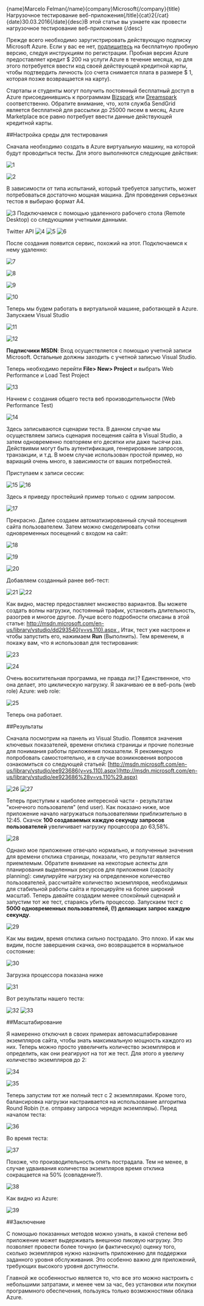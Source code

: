 {name}Marcelo Felman{/name}{company}Microsoft{/company}{title}Нагрузочное тестирование веб-приложения{/title}{cat}2{/cat}{date}30.03.2016{/date}{desc}В этой статье вы узнаете как провести нагрузочное тестирование веб-приложения {/desc}

Прежде всего необходимо заругистрировать действующую подписку Microsoft Azure. Если у вас ее нет, [подпишитесь](https://bit.ly/Azure_Trial_CEE_RU) на бесплатную пробную версию, следуя инструкциям по регистрации. Пробная версия Azure предоставляет кредит $ 200 на услуги Azure в течение месяца, но для этого потребуется ввести код своей действующей кредитной карты, чтобы подтвердить личность (со счета снимается плата в размере $ 1, которая позже возвращается на карту). 

Стартапы и студенты могут получить постоянный бесплатный доступ в Azure присоединившись к программам [Bizspark](http://www.microsoft.com/bizspark) или [Dreamspark](https://www.dreamspark.com/) соответственно. Обратите внимание, что, хотя служба SendGrid является бесплатной для рассылки до 25000 писем в месяц, Azure Marketplace все равно потребует ввести данные действующей кредитной карты. 

##Настройка среды для тестирования

Сначала необходимо создать в Azure виртуальную машину, на которой будут проводиться тесты. Для этого выполняются следующие действия: 

![1](https://c.s-microsoft.com/ru-ru/CMSImages/stresstestazure1.png?version=22c40c43-fea2-59db-1ae0-e817d765b8df)

![2](https://c.s-microsoft.com/ru-ru/CMSImages/stresstestazure2.png?version=089466b6-e1e9-0edf-40e1-7b214169ccbd)

В зависимости от типа испытаний, который требуется запустить, может потребоваться достаточно мощная машина. Для проведения серьезных тестов я выбираю формат A4. 

![3](https://c.s-microsoft.com/ru-ru/CMSImages/stresstestazure3.png?version=eccebbba-da90-6734-8e8e-a5fa351846bd)
Подключаемся с помощью удаленного рабочего стола (Remote Desktop) со следующими учетными данными. 

Twitter API
![4](https://c.s-microsoft.com/ru-ru/CMSImages/stresstestazure4.png?version=0af495af-85bd-7bd9-58ed-84dbaa838d8b)
![5](https://c.s-microsoft.com/ru-ru/CMSImages/stresstestazure5.png?version=4db5b68a-5cde-2d2f-9078-7c1df0c1c37c)
![6](https://c.s-microsoft.com/ru-ru/CMSImages/stresstestazure6.png?version=321fa7a6-e286-9119-d221-791b52af8f60)

После создания появится сервис, похожий на этот. Подключаемся к нему удаленно: 

![7](https://c.s-microsoft.com/ru-ru/CMSImages/stresstestazure7.png?version=21654a34-b702-1fa8-9691-cdc33b21e40d)

![8](https://c.s-microsoft.com/ru-ru/CMSImages/stresstestazure9.png?version=6b07f3d8-45da-c1a8-7043-f1d783fd3f3f)

![9](https://c.s-microsoft.com/ru-ru/CMSImages/stresstestazure10.png?version=8e941818-36ad-2d5d-faa7-f3d125b7cae4)

![10](https://c.s-microsoft.com/ru-ru/CMSImages/stresstestazure11.png?version=5d0e58b5-ad35-bd1d-7fb7-467e6e2e673f)

Теперь мы будем работать в виртуальной машине, работающей в Azure. Запускаем Visual Studio 

![11](https://c.s-microsoft.com/ru-ru/CMSImages/stresstestazure12.png?version=13e6c15e-bca1-ecc7-147f-1b239208949a)

![12](https://c.s-microsoft.com/ru-ru/CMSImages/stresstestazure13.png?version=5ea0e02b-f62c-da0d-7d82-902a26ed7aa6)

**Подписчики MSDN**: Вход осуществляется с помощью учетной записи Microsoft. Остальные должны заходить с учетной записью Visual Studio. 

Теперь необходимо перейти **File> New> Project** и выбрать Web Performance и Load Test Project 

![13](https://c.s-microsoft.com/ru-ru/CMSImages/stresstestazure14.png?version=e89efeb4-94eb-86ec-05b9-8543689eae2e)

Начнем с создания общего теста веб производительности (Web Performance Test) 

![14](https://c.s-microsoft.com/ru-ru/CMSImages/stresstestazure15.png?version=da4b847c-5322-589d-d45e-6a2633c01e84)

Здесь записываются сценарии теста. В данном случае мы осуществляем запись сценария посещения сайта в Visual Studio, а затем одновременно повторяем его десятки или даже тысячи раз. Действиями могут быть аутентификация, генерирование запросов, транзакции, и т.д. В моем случае использован простой пример, но вариаций очень много, в зависимости от ваших потребностей. 

Приступаем к записи сессии: 

![15](https://c.s-microsoft.com/ru-ru/CMSImages/stresstestazure16.png?version=892e52b2-0712-42bb-b156-f127d2b17274)
![16](https://c.s-microsoft.com/ru-ru/CMSImages/stresstestazure17.png?version=7d365d82-1652-4691-2f6f-5bde2d7a3b7e)

Здесь я приведу простейший пример только с одним запросом. 

![17](https://c.s-microsoft.com/ru-ru/CMSImages/stresstestazure18.png?version=748afe2d-25f1-d29b-d657-f4d1d402537f)

Прекрасно. Далее создаем автоматизированный случай посещения сайта пользователем. Затем можно смоделировать сотни одновременных посещений с входом на сайт: 

![18](https://c.s-microsoft.com/ru-ru/CMSImages/stresstestazure19.png?version=5c1152c5-8e9d-d839-6f2d-4ca038f4a3c8)

![19](https://c.s-microsoft.com/ru-ru/CMSImages/stresstestazure20.png?version=af10b88a-da7b-bd98-dcf6-3654b0283342)

![20](https://c.s-microsoft.com/ru-ru/CMSImages/stresstestazure21.png?version=14e91220-e59d-f711-04f9-4477c1a0df5c)

Добавляем созданный ранее веб-тест: 

![21](https://c.s-microsoft.com/ru-ru/CMSImages/stresstestazure22.png?version=c1ffd2ec-dfb7-643f-3ed0-2a5e09baf8a6)
![22](https://c.s-microsoft.com/ru-ru/CMSImages/stresstestazure23.png?version=19f9b514-0bb4-3e75-9a78-1b4f9a704b2d)

Как видно, мастер предоставляет множество вариантов. Вы можете создать волны нагрузки, постоянный трафик, установить длительность, разогрев и многое другое. Лучше всего подробности описаны в этой статье: [http://msdn.microsoft.com/en-us/library/vstudio/dd293540(v=vs.110).aspx .](http://msdn.microsoft.com/en-us/library/vstudio/dd293540%28v=vs.110%29.aspx) 
Итак, тест уже настроен и чтобы запустить его, нажимаем **Run** (Выполнить). 
Тем временем, я покажу вам, что я использовал для тестирования: 

![23](https://c.s-microsoft.com/ru-ru/CMSImages/stresstestazure24.png?version=a9a2f1bb-b453-ba51-3ac2-6c779a49ee8d)

![24](https://c.s-microsoft.com/ru-ru/CMSImages/stresstestazure25.png?version=fa98a13a-91a8-ae65-1505-d840874f748c)

Очень восхитительная программа, не правда ли:)? Единственное, что она делает, это циклическую нагрузку. Я закачиваю ее в веб-роль (web role) Azure: web role: 

![25](https://c.s-microsoft.com/ru-ru/CMSImages/stresstestazure26.png?version=4269dcb3-0515-a43c-009e-424f5b8d0d3b)

Теперь она работает. 

##Результаты

Сначала посмотрим на панель из Visual Studio. Появятся значения ключевых показателей, времени отклика страницы и прочие полезные для понимания работы приложения показатели. Я рекомендую попробовать самостоятельно, и в случае возникновения вопросов ознакомиться со следующей статьей: [http://msdn.microsoft.com/en-us/library/vstudio/ee923686(v=vs.110).aspx](http://msdn.microsoft.com/en-us/library/vstudio/ee923686%28v=vs.110%29.aspx)

![26](https://c.s-microsoft.com/ru-ru/CMSImages/stresstestazure27.png?version=bcc603ee-7e08-be5b-1bc2-0cd93e4cab79)
![27](https://c.s-microsoft.com/ru-ru/CMSImages/stresstestazure28.png?version=0f8b6ede-c88c-a415-e920-591aaf588b48)

Теперь приступим к наиболее интересной части - результатам "конечного пользователя" (end user). Как показано ниже, мое приложение начало нагружаться пользователями приблизительно в 12:45. Скачок **100 создаваемых каждую секунду запросов пользователей** увеличивает нагрузку процессора до 63,58%. 

![28](https://c.s-microsoft.com/ru-ru/CMSImages/stresstestazure29.png?version=73300f40-d2a4-2375-2b85-c032e9767357)

Однако мое приложение отвечало нормально, и полученные значения для времени отклика страницы, показали, что результат является приемлемым. Обратите внимание на некоторые аспекты для планирования выделенных ресурсов для приложения (capacity planning): симулируйте нагрузку на определенное количество пользователей, рассчитайте количество экземпляров, необходимых для стабильной работы сайта и проецируйте на более широкий масштаб. 
Теперь давайте создадим менее спокойный сценарий и запустим тот же тест, стараясь убить процессор. Запускаем тест с **5000 одновременных пользователей, (!) делающих запрос каждую секунду**.

![29](https://c.s-microsoft.com/ru-ru/CMSImages/stresstestazure30.png?version=9c1545ff-e9fa-cf00-2fa6-7b210c8391d7)

Как мы видим, время отклика сильно пострадало. Это плохо. 
И как мы видим, после завершения скачка, оно возвращается в нормальное состояние: 

![30](https://c.s-microsoft.com/ru-ru/CMSImages/stresstestazure31.png?version=04c0ff95-9d5a-661f-f5b6-676163d6f140)

Загрузка процессора показана ниже 

![31](https://c.s-microsoft.com/ru-ru/CMSImages/stresstestazure32.png?version=23811736-5743-30f5-efb2-9ab21f05d621)

Вот результаты нашего теста: 

![32](https://c.s-microsoft.com/ru-ru/CMSImages/stresstestazure33.png?version=4cc5d9fa-94fb-3543-2958-e22ace5f59fc)
![33](https://c.s-microsoft.com/ru-ru/CMSImages/stresstestazure40.png?version=f9375c3b-9e4d-9018-95ce-f403e6fe0043)

##Масштабирование

Я намеренно отключил в своих примерах автомасштабирование экземпляров сайта, чтобы знать максимальную мощность каждого из них. Теперь можно просто уввеличить количество экземпляров и определить, как они реагируют на тот же тест. Для этого я увеличу количество экземпляров до 2: 

![34](https://c.s-microsoft.com/ru-ru/CMSImages/stresstestazure34.png?version=3be31225-718e-3f1f-0ddf-9d5b7e94c2c4)

![35](https://c.s-microsoft.com/ru-ru/CMSImages/stresstestazure35.png?version=bf81b177-371e-df04-47be-8ec05dd8713c)

Теперь запустим тот же полный тест с 2 экземплярами. Кроме того, балансировка нагрузки настраивается на использование алгоритма Round Robin (т.е. отправку запроса чередуя экземпляры). 
Перед началом теста: 

![36](https://c.s-microsoft.com/ru-ru/CMSImages/stresstestazure36.png?version=790c6864-894f-6c7f-83c1-72dd83295748)

Во время теста: 

![37](https://c.s-microsoft.com/ru-ru/CMSImages/stresstestazure37.png?version=8254fcc5-b1d6-6f2c-13d5-091a82dbf2bd)

Похоже, что производительность опять пострадала. Тем не менее, в случае удваивания количества экземпляров время отклика сокращается на 50% (совпадение?). 

![38](https://c.s-microsoft.com/ru-ru/CMSImages/stresstestazure38.png?version=01b29247-48fd-9700-f0ce-a364604ec882)

Как видно из Azure: 

![39](https://c.s-microsoft.com/ru-ru/CMSImages/stresstestazure39.png?version=a1333a2a-fd5c-4d83-0262-14be0f8fbb58)

##Заключение

С помощью показанных методов можно узнать, в какой степени веб приложение может выдерживать внешнюю пиковую нагрузку. Это позволяет провести более точную (и фактическую) оценку того, сколько экземпляров нужно назначить приложению для поддержки заданного уровня обслуживания. Это особенно важно для приложений, требующих высокого уровня доступности. 

Главной же особенностью является то, что все это можно настроить с небольшими затратами, и менее чем за час, без установки или покупки программного обеспечения, пользуясь только возможностями облака Azure.

